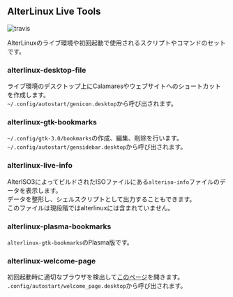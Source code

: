 ## AlterLinux Live Tools
![travis](https://img.shields.io/travis/com/Fascodenet/fascode-live-tools?style=flat-square)

AlterLinuxのライブ環境や初回起動で使用されるスクリプトやコマンドのセットです。

### alterlinux-desktop-file
ライブ環境のデスクトップ上にCalamaresやウェブサイトへのショートカットを作成します。  
`~/.config/autostart/genicon.desktop`から呼び出されます。  

### alterlinux-gtk-bookmarks
`~/.config/gtk-3.0/bookmarks`の作成、編集、削除を行います。  
`~/.config/autostart/gensidebar.desktop`から呼び出されます。  

### alterlinux-live-info
AlterISO3によってビルドされたISOファイルにある`alteriso-info`ファイルのデータを表示します。  
データを整形し、シェルスクリプトとして出力することもできます。  
このファイルは現段階ではalterlinuxには含まれていません。  

### alterlinux-plasma-bookmarks
`alterlinux-gtk-bookmarks`のPlasma版です。

### alterlinux-welcome-page
初回起動時に適切なブラウザを検出して[このページ](https://fascode.net/projects/linux/alter/alter-welcome.php)を開きます。  
`.config/autostart/welcome_page.desktop`から呼び出されます。  
